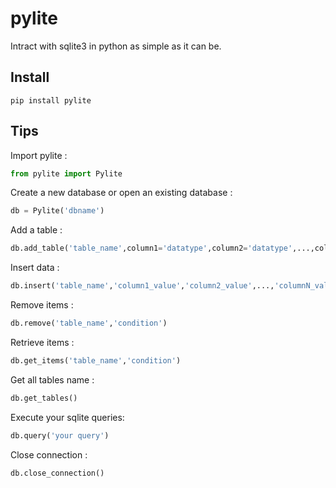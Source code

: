 pylite
====
Intract with sqlite3 in python as simple as it can be.

Install
-------

```shell
pip install pylite
```

Tips
----

Import pylite :

```python
from pylite import Pylite
```

Create a new database or open an existing database :

```python
db = Pylite('dbname')
```

Add a table :

```python
db.add_table('table_name',column1='datatype',column2='datatype',...,columnN='datatype')
```

Insert data :

```python
db.insert('table_name','column1_value','column2_value',...,'columnN_value')
```

Remove items :

```python
db.remove('table_name','condition')
```

Retrieve items :

```python
db.get_items('table_name','condition')
```

Get all tables name :

```python
db.get_tables()
```
Execute your sqlite queries:

```python
db.query('your query')
```

Close connection :

```python
db.close_connection()
```

